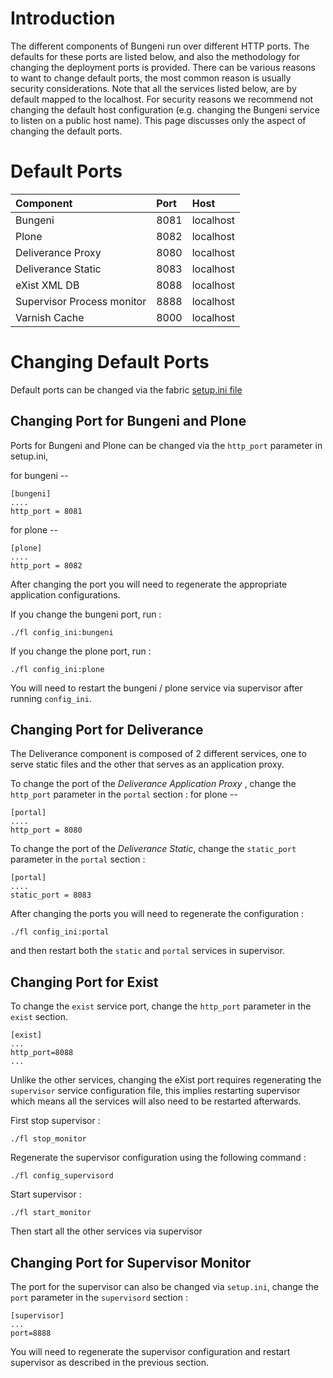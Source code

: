 

# Introduction #

The different components of Bungeni run over different HTTP ports.
The defaults for these ports are listed below, and also the methodology for changing the deployment ports is provided.
There can be various reasons to want to change default ports, the most common reason is usually security considerations.
Note that all the services listed below, are by default mapped to the localhost. For security reasons we recommend not changing the default host configuration (e.g. changing the Bungeni service to listen on a public host name). This page discusses only the aspect of changing the default ports.

# Default Ports #

|Component | Port | Host |
|:---------|:-----|:-----|
|Bungeni   | 8081 | localhost |
|Plone     | 8082 | localhost |
|Deliverance Proxy | 8080 |localhost |
|Deliverance Static | 8083 |localhost |
|eXist XML DB | 8088 | localhost |
|Supervisor Process monitor | 8888 | localhost |
|Varnish Cache | 8000 | localhost |

# Changing Default Ports #

Default ports can be changed via the fabric [setup.ini file](http://code.google.com/p/bungeniHowTo_SetupFabricScripts)

## Changing Port for Bungeni and Plone ##

Ports for Bungeni and Plone can be changed via the `http_port` parameter in setup.ini,

for bungeni --

```
[bungeni]
....
http_port = 8081
```

for plone --
```
[plone]
....
http_port = 8082
```

After changing the port you will need to regenerate the appropriate application configurations.

If you change the bungeni port, run :

```
./fl config_ini:bungeni
```

If you change the plone port, run :

```
./fl config_ini:plone
```

You will need to restart the bungeni / plone service via supervisor after running `config_ini`.


## Changing Port for Deliverance ##

The Deliverance component is composed of 2 different services, one to serve static files and the other that serves as an application proxy.

To change the port of the _Deliverance Application Proxy_ , change the `http_port` parameter in the `portal` section :
for plone --
```
[portal]
....
http_port = 8080
```

To change the port of the _Deliverance Static_, change the `static_port` parameter in the `portal` section :
```
[portal]
....
static_port = 8083
```

After changing the ports you will need to regenerate the configuration :

```
./fl config_ini:portal
```

and then restart both the `static` and `portal` services in supervisor.

## Changing Port for Exist ##

To change the `exist` service port, change the `http_port` parameter in the `exist` section.

```
[exist]
...
http_port=8088
...
```

Unlike the other services, changing the eXist port requires regenerating the `supervisor` service configuration file, this implies restarting supervisor which means all the services will also need to be restarted afterwards.

First stop supervisor :
```
./fl stop_monitor
```

Regenerate the supervisor configuration using the following command :
```
./fl config_supervisord
```

Start supervisor :
```
./fl start_monitor
```

Then start all the other services via supervisor

## Changing Port for Supervisor Monitor ##

The port for the supervisor can also be changed via `setup.ini`, change the `port` parameter in the `supervisord` section :
```
[supervisor]
...
port=8888
```

You will need to regenerate the supervisor configuration and restart supervisor as described in the previous section.




